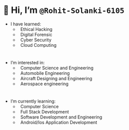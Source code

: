 # 👋 Hi, I’m `@Rohit-Solanki-6105`

- I have learned:
   - &nbsp; Ethical Hacking
   - &nbsp; Digital Forensic
   - &nbsp; Cyber Security
   - &nbsp; Cloud Computing

#

-  I’m interested in: 
   - &nbsp; Computer Science and Engineering 
   - &nbsp; Automobile Engineering
   - &nbsp; Aircraft Designing and Engineering 
   - &nbsp; Aerospace engineering 
     
#
-  I’m currently learning:
   - &nbsp; Computer Science
   - &nbsp; Full Stack Development
   - &nbsp; Software Development and Engineering
   - &nbsp; Android/Ios Application Development


<!---
Rohit-Solanki-6105/Rohit-Solanki-6105 is a ✨ special ✨ repository because its `README.md` (this file) appears on your GitHub profile.
You can click the Preview link to take a look at your changes.
--->
